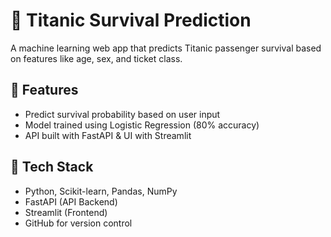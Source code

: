 # 🚢 Titanic Survival Prediction  

A machine learning web app that predicts Titanic passenger survival based on features like age, sex, and ticket class.

## 🔹 Features
- Predict survival probability based on user input
- Model trained using Logistic Regression (80% accuracy)
- API built with FastAPI & UI with Streamlit

## 🔹 Tech Stack
- Python, Scikit-learn, Pandas, NumPy
- FastAPI (API Backend)
- Streamlit (Frontend)
- GitHub for version control
